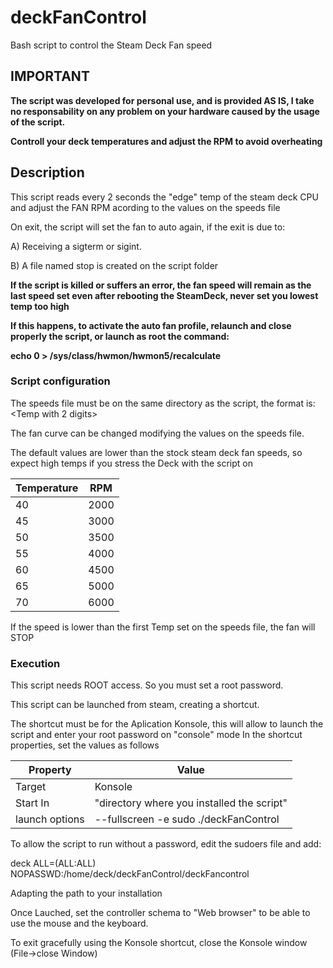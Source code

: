 # deckFanControl
Bash script to control the Steam Deck Fan speed

## IMPORTANT 
**The script was developed for personal use, and is provided AS IS, I take no responsability on any problem on your hardware caused by the usage of the script.**

**Controll your deck temperatures and adjust the RPM to avoid overheating**

## Description

This script reads every 2 seconds the "edge" temp of the steam deck CPU and adjust the FAN RPM acording to the values on the speeds file

 On exit, the script will set the fan to auto again, if the exit is due to:
  
  A) Receiving a sigterm or sigint.
  
  B) A file named stop is created on the script folder

**If the script is killed or suffers an error, the fan speed will remain as the last speed set even after rebooting the SteamDeck, never set you lowest temp too high**

**If this happens, to activate the auto fan profile, relaunch and close properly the script, or launch as root the command:**

**echo 0 > /sys/class/hwmon/hwmon5/recalculate**



### Script configuration

The speeds file must be on the same directory as the script, the format is:
<Temp with 2 digits><Space><RPM>
  
  The fan curve can be changed modifying the values on the speeds file.
  
  The default values are lower than the stock steam deck fan speeds, so expect high temps if you stress the Deck with the script on
  
  |Temperature| RPM|
  ---|---|
|40 |2000|
|45 |3000|
|50 |3500|
|55 |4000|
|60 |4500|
|65 |5000|
|70 |6000|
  
If the speed is lower than the first Temp set on the speeds file, the fan will STOP
  
 ### Execution
  
  This script needs ROOT access. So you must set a root password.
  
  This script can be launched from steam, creating a shortcut.
  
  The shortcut must be for the Aplication Konsole, this will allow to launch the script and enter your root password on "console" mode
  In the shortcut properties, set the values as follows
  
  |Property |Value | 
  --- | --- | 
  |Target|Konsole|
  |Start In|"directory where you installed the script"|
  |launch options|--fullscreen -e sudo ./deckFanControl|
  
  To allow the script to run without a password, edit the sudoers file and add:
  
  deck ALL=(ALL:ALL) NOPASSWD:/home/deck/deckFanControl/deckFancontrol
  
  Adapting the path to your installation
  
  Once Lauched, set the controller schema to "Web browser" to be able to use the mouse and the keyboard.
  
  To exit gracefully using the Konsole shortcut, close the Konsole window (File->close Window)



